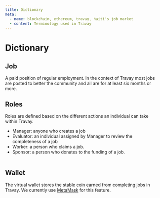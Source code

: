 ```yaml
---
title: Dictionary
meta:
  - name: blockchain, ethereum, travay, haiti's job market
  - content: Terminology used in Travay
---
```


# Dictionary

## Job
A paid position of regular employment. In the context of Travay most jobs are posted to better the community and all are for at least six months or more.

## Roles
Roles are defined based on the different actions an individual can take within Travay.

+ Manager: anyone who creates a job
+ Evaluator: an individual assigned by Manager to review the completeness of a job
+ Worker: a person who claims a job.
+ Sponsor: a person who donates to the funding of a job.<br><br>

## Wallet
The virtual wallet stores the stable coin earned from completing jobs in Travay. We currently use [MetaMask](../en/tools/metamask.md) for this feature.
